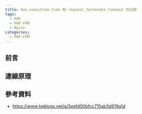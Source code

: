 ```yaml
---
title: max_execution_time 和 request_terminate_timeout 的比較
tags:
  - PHP
  - PHP-FPM
  - Nginx
categories:
  - PHP-FPM
---
```


## 前言

<!--more-->

## 連線原理

## 參考資料

- https://www.twblogs.net/a/5eefd00bfcc715ab3d919a1d
